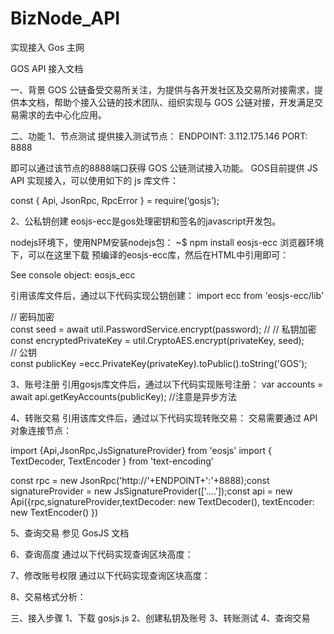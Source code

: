# BizNode_API
实现接入 Gos 主网



GOS API 接入文档

一、背景
GOS 公链备受交易所关注，为提供与各开发社区及交易所对接需求，提供本文档，帮助个接入公链的技术团队、组织实现与 GOS 公链对接，开发满足交易需求的去中心化应用。

二、功能
1、节点测试
提供接入测试节点：
ENDPOINT:  3.112.175.146
PORT: 8888

即可以通过该节点的8888端口获得 GOS 公链测试接入功能。
GOS目前提供 JS API 实现接入，可以使用如下的 js 库文件：

const { Api, JsonRpc, RpcError } = require(‘gosjs’);
   

2、公私钥创建
eosjs-ecc是gos处理密钥和签名的javascript开发包。

nodejs环境下，使用NPM安装nodejs包：
~$ npm install eosjs-ecc
浏览器环境下，可以在这里下载 预编译的eosjs-ecc库，然后在HTML中引用即可：
<html><head>
  <meta charset="utf-8">
  <!--
  sha512-cL+IQQaQ586s9DrXfGtDheRpj5iDKh2M+xlpfwbhNjRIp4BGQ1fkM/vB4Ta8mc+f51YBW9sJiPcyMDIreJe6gQ== lib/eosjs-ecc.js
  sha512-dYFDmK/d9r3/NCp6toLtfkwOjSMRBaEzaGAx1tfRItC0nsI0hVLERk05iNBQR7uDNI7ludYhcBI4vUiFHdjsTQ== lib/eosjs-ecc.min.js
  sha512-eq1SCoSe38uR1UVuQMwR73VgY8qKTBDc87n2nIiC5WLhn1o2y1U6c5wY8lrigVX7INM8fM0PxDlMX5WvpghKig== lib/eosjs-ecc.min.js.map
  -->
  <script src="https://cdn.jsdelivr.net/npm/eosjs-ecc@4.0.4/lib/eosjs-ecc.min.js"
    integrity="sha512-dYFDmK/d9r3/NCp6toLtfkwOjSMRBaEzaGAx1tfRItC0nsI0hVLERk05iNBQR7uDNI7ludYhcBI4vUiFHdjsTQ=="
    crossorigin="anonymous"></script>
</head><body>
  See console object: eosjs_ecc</body></html>


引用该库文件后，通过以下代码实现公钥创建：
import ecc from 'eosjs-ecc/lib'

// 密码加密       
 const seed = await util.PasswordService.encrypt(password);                // 
// 私钥加密        
const encryptedPrivateKey = util.CryptoAES.encrypt(privateKey, seed);        
// 公钥        
const publicKey =ecc.PrivateKey(privateKey).toPublic().toString('GOS');                



3、账号注册
引用gosjs库文件后，通过以下代码实现账号注册：
var accounts = await api.getKeyAccounts(publicKey); //注意是异步方法

4、转账交易
引用该库文件后，通过以下代码实现转账交易：
交易需要通过 API 对象连接节点：

import {Api,JsonRpc,JsSignatureProvider} from 'eosjs'
import { TextDecoder, TextEncoder } from 'text-encoding'

const rpc = new JsonRpc('http://'+ENDPOINT+':'+8888);const signatureProvider = new JsSignatureProvider(['....']);const api = new Api({rpc,signatureProvider,textDecoder: new TextDecoder(), textEncoder: new TextEncoder() })



5、查询交易
参见 GosJS 文档

6、查询高度
通过以下代码实现查询区块高度：

7、修改账号权限
通过以下代码实现查询区块高度：


8、交易格式分析：

三、接入步骤
1、下载 gosjs.js
2、创建私钥及账号
3、转账测试
4、查询交易
